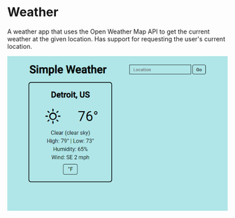 # Weather

A weather app that uses the Open Weather Map API to get the current weather at the given location. Has support for requesting the user's current location.

![Screenshot of weather output](screenshot.png)
